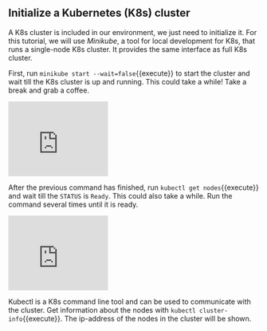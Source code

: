 ## Initialize a Kubernetes (K8s) cluster

A K8s cluster is included in our environment, we just need to initialize it. For this tutorial, we will use _Minikube_, a tool for local development for K8s, that runs a single-node K8s cluster. It provides the same interface as full K8s cluster.

First, run `minikube start --wait=false`{{execute}} to start the cluster and wait till the K8s cluster is up and running. This could take a while! Take a break and grab a coffee.

<iframe src="https://giphy.com/embed/RMhbmeqWeOBQIiQkS4" width="200"  frameBorder="0" class="giphy-embed" allowFullScreen></iframe>

After the previous command has finished, run `kubectl get nodes`{{execute}} and wait till the `STATUS` is `Ready`. This could also take a while. Run the command several times until it is ready.

<iframe src="https://giphy.com/embed/hGTtqRheOj7KU" width="200"  frameBorder="0" class="giphy-embed" allowFullScreen></iframe>

Kubectl is a K8s command line tool and can be used to communicate with the cluster. Get information about the nodes with `kubectl cluster-info`{{execute}}. The ip-address of the nodes in the cluster will be shown.
